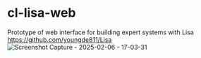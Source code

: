 # cl-lisa-web
Prototype of web interface for building expert systems with Lisa https://github.com/youngde811/Lisa
![Screenshot Capture - 2025-02-06 - 17-03-31](https://github.com/user-attachments/assets/93dced07-e6bb-423d-af32-63140025ece0)
